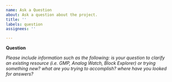 ```yaml
---
name: Ask a Question
about: Ask a question about the project.
title: ''
labels: question
assignees: ''

---
```


**Question**

_Please include information such as the following: is your question to clarify an existing resource (i.e. GMP, Analog Watch, Block Explorer) or trying something new? what are you trying to accomplish? where have you looked for answers?_
